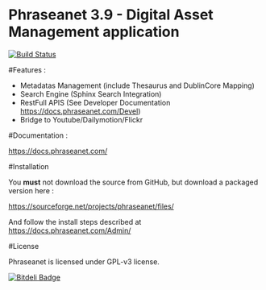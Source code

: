 Phraseanet 3.9 - Digital Asset Management application
=====================================================

[![Build Status](https://secure.travis-ci.org/alchemy-fr/Phraseanet.png?branch=master)](http://travis-ci.org/alchemy-fr/Phraseanet)

#Features :

 - Metadatas Management (include Thesaurus and DublinCore Mapping)
 - Search Engine (Sphinx Search Integration)
 - RestFull APIS (See Developer Documentation https://docs.phraseanet.com/Devel)
 - Bridge to Youtube/Dailymotion/Flickr

#Documentation :

https://docs.phraseanet.com/

#Installation

You **must** not download the source from GitHub, but download a packaged version here :

https://sourceforge.net/projects/phraseanet/files/

And follow the install steps described at https://docs.phraseanet.com/Admin/

#License

Phraseanet is licensed under GPL-v3 license.


[![Bitdeli Badge](https://d2weczhvl823v0.cloudfront.net/alchemy-fr/phraseanet/trend.png)](https://bitdeli.com/free "Bitdeli Badge")

